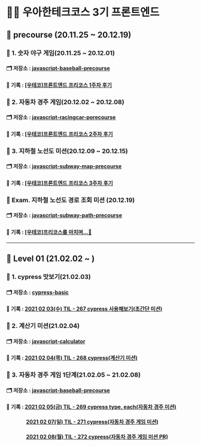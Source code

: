 # 🚀🚀 우아한테크코스 3기 프론트엔드

## 🌱 precourse (20.11.25 ~ 20.12.19)

### 🚀 1. 숫자 야구 게임(20.11.25 ~ 20.12.01)

#### 🗂 저장소 : [javascript-baseball-precourse](https://github.com/YUJO42/javascript-baseball-precourse/tree/yujo42)

#### 📝 기록 : [[우테코]프론트엔드 프리코스 1주차 후기](https://velog.io/@yujo/%EC%9A%B0%ED%85%8C%EC%BD%94%ED%94%84%EB%A1%A0%ED%8A%B8%EC%97%94%EB%93%9C-%ED%94%84%EB%A6%AC%EC%BD%94%EC%8A%A4-1%EC%A3%BC%EC%B0%A8-%ED%9B%84%EA%B8%B0)

### 🚀 2. 자동차 경주 게임(20.12.02 ~ 20.12.08)

#### 🗂 저장소 : [javascript-racingcar-porecourse](https://github.com/YUJO42/javascript-racingcar-precourse/tree/yujo42)

#### 📝 기록 : [[우테코]프론트엔드 프리코스 2주차 후기](https://velog.io/@yujo/woowa-precourse-week2)

### 🚀 3. 지하철 노선도 미션(20.12.09 ~ 20.12.15)

#### 🗂 저장소 : [javascript-subway-map-precourse](https://github.com/YUJO42/javascript-subway-map-precourse/tree/yujo42)

#### 📝 기록 : [[우테코]프론트엔드 프리코스 3주차 후기](https://velog.io/@yujo/woowa-precourse-3)

### 🚀 Exam. 지하철 노선도 경로 조회 미션 (20.12.19)

#### 🗂 저장소 : [javascript-subway-path-precourse](https://github.com/YUJO42/javascript-subway-path-precourse/tree/yujo42)

#### 📝 기록 : [[우테코]프리코스를 마치며...👋](https://velog.io/@yujo/woowahan-precourse-end)

---

## 🥚 Level 01 (21.02.02 ~ )

### 🚀 1. cypress 맛보기(21.02.03)

#### 🗂 저장소 : [cypress-basic](https://github.com/YUJO42/javascript-calculator/tree/yujo)  

#### 📝 기록 : [2021 02 03(수) TIL - 267 cypress 사용해보기(초간단 미션)](https://velog.io/@yujo/2021-02-03%EC%88%98-TIL-267-cypress-%EC%82%AC%EC%9A%A9%ED%95%B4%EB%B3%B4%EA%B8%B0)

### 🚀 2. 계산기 미션(21.02.04)

#### 🗂 저장소 : [javascript-calculator](https://github.com/YUJO42/javascript-calculator/tree/yujo)  

#### 📝 기록 : [2021 02 04(목) TIL - 268 cypress(계산기 미션)](https://velog.io/@yujo/2021-02-04%EB%AA%A9-TIL-268-cypress%EA%B3%84%EC%82%B0%EA%B8%B0-%EB%AF%B8%EC%85%98)  

### 🚀 3. 자동차 경주 게임 1단계(21.02.05 ~ 21.02.08)

#### 🗂 저장소 : [javascript-baseball-precourse](https://github.com/YUJO42/javascript-racingcar/tree/yujo42)

#### 📝 기록 : [2021 02 05(금) TIL - 269 cypress type, each(자동차 경주 미션)](https://velog.io/@yujo/2021-02-05%EA%B8%88-TIL-269-cypress-type-each%EC%9E%90%EB%8F%99%EC%B0%A8-%EA%B2%BD%EC%A3%BC-%EB%AF%B8%EC%85%98)
#### &nbsp;&nbsp;&nbsp;&nbsp;&nbsp;&nbsp;&nbsp;&nbsp;&nbsp;&nbsp;&nbsp;&nbsp;&nbsp;&nbsp;&nbsp; [2021 02 07(일) TIL - 271 cypress(자동차 경주 게임 미션)](https://velog.io/@yujo/2021-02-07%EC%9D%BC-TIL-271-cypress%EC%9E%90%EB%8F%99%EC%B0%A8-%EA%B2%BD%EC%A3%BC-%EA%B2%8C%EC%9E%84-%EB%AF%B8%EC%85%98)
#### &nbsp;&nbsp;&nbsp;&nbsp;&nbsp;&nbsp;&nbsp;&nbsp;&nbsp;&nbsp;&nbsp;&nbsp;&nbsp;&nbsp;&nbsp; [2021 02 08(월) TIL - 272 cypress(자동차 경주 게임 미션 PR)](https://velog.io/@yujo/2021-02-08%EC%9B%94-TIL-272-cypress%EC%9E%90%EB%8F%99%EC%B0%A8-%EA%B2%BD%EC%A3%BC-%EA%B2%8C%EC%9E%84-%EB%AF%B8%EC%85%98)
